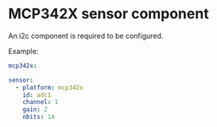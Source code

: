 # MCP342X sensor component

An i2c component is required to be configured.

Example:
```yaml
mcp342x:

sensor:
  - platform: mcp342x
    id: adc1
    channel: 1
    gain: 2
    nbits: 14
```

